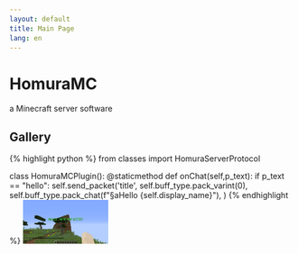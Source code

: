 ```yaml
---
layout: default
title: Main Page
lang: en
---
```

# HomuraMC
a Minecraft server software
## Gallery
{% highlight python %}
from classes import HomuraServerProtocol

class HomuraMCPlugin():
	@staticmethod
	def onChat(self,p_text):
		if p_text == "hello":
			self.send_packet('title',
					self.buff_type.pack_varint(0),
					self.buff_type.pack_chat(f"§aHello {self.display_name}"),
				)
{% endhighlight %}
<a href="./screenshots/2023-12-10_11.23.12.png" data-lightbox="group"><img src="./screenshots/2023-12-10_11.23.12.png" width="30%" height="30%"></a>